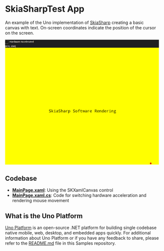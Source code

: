 # SkiaSharpTest App

An example of the Uno implementation of [SkiaSharp](https://github.com/mono/SkiaSharp) creating a basic canvas with text. On-screen coordinates indicate the position of the cursor on the screen.

![SkiaSharpTest Gif](doc/assets/skiaSharpTest.gif)

## Codebase

* [**MainPage.xaml**](src/SkiaSharpTest/MainPage.xaml): Using the SKXamlCanvas control
* [**MainPage.xaml.cs**](src/SkiaSharpTest/MainPage.xaml.cs): Code for switching hardware acceleration and rendering mouse movement

## What is the Uno Platform

[Uno Platform](https://platform.uno) is an open-source .NET platform for building single codebase native mobile, web, desktop, and embedded apps quickly.
For additional information about Uno Platform or if you have any feedback to share, please refer to the [README.md](../../README.md) file in this Samples repository.